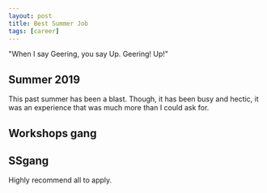```yaml
---
layout: post
title: Best Summer Job
tags: [career]
---
```


"When I say Geering, you say Up. Geering! Up!"

## Summer 2019
This past summer has been a blast. Though, it has been busy and hectic, it was an experience that was much more than I could ask for. 

## Workshops gang

## SSgang

Highly recommend all to apply. 